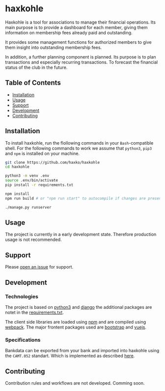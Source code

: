 # haxkohle

Haxkohle is a tool for associations to manage their financial operations.
Its main purpose is to provide a dashboard for each member, giving them information on membership fees already paid and outstanding.

It provides some management functions for authorized members to give them insight into outstanding membership fees.

In addition, a further planning component is planned. Its purpose is to plan transactions and especially recurring transactions.
To forecast the financial status of the club in the future.


## Table of Contents

- [Installation](#installation)
- [Usage](#usage)
- [Support](#support)
- [Development](#development)
- [Contributing](#contributing)

## Installation

To install haxkohle, run the flollowing commands in your `Bash`-compatible shell. For the following commands to work we assume that `python3`, `pip3` and `npm` is installed on your machine.

```sh
git clone https://github.com/haxko/haxkohle
cd haxkohle

python3 -m venv .env
source .env/bin/activate
pip install -r requirements.txt

npm install
npm run build # or "npm run start" to autocompile if changes are present

./manage.py runserver
```
## Usage

The project is currently in a early development state. Therefore production usage is not recommended.

## Support

Please [open an issue](https://github.com/haxko/haxkohle/issues/new) for support.

## Development

### Technologies

The project is based on [python3](https://www.python.org/doc/) and [django](https://docs.djangoproject.com/en/3.0/) the additional packages are notet in the [requirements.txt](requirements.txt).

The client side libraries are loaded using [npm](https://www.npmjs.com/) and are compiled using [webpack](https://webpack.js.org/).
The major frontent packages used are [bootstrap](https://getbootstrap.com/docs/4.5/getting-started/introduction/) and [vuejs](https://vuejs.org/v2/guide/).

### Specifications

Bankdata can be exported from your bank and imported into haxkohle using the `CAMT.052` standart.
Which is implemented as described [here](https://www.rabobank.com/en/images/rcc-format-description-camt.052-v1.02.pdf).

## Contributing

Contribution rules and workflows are not developed. Comming soon.


